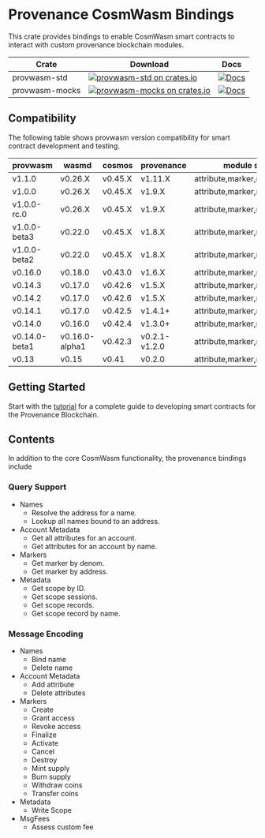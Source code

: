 # Provenance CosmWasm Bindings

This crate provides bindings to enable CosmWasm smart contracts to interact with custom provenance
blockchain modules.

| Crate          | Download | Docs |
| -------------- | -------- | ---- |
| provwasm-std   | [![provwasm-std on crates.io](https://img.shields.io/crates/v/provwasm-std.svg)](https://crates.io/crates/provwasm-std) |  [![Docs](https://docs.rs/provwasm-std/badge.svg)](https://docs.rs/provwasm-std) |
| provwasm-mocks | [![provwasm-mocks on crates.io](https://img.shields.io/crates/v/provwasm-mocks.svg)](https://crates.io/crates/provwasm-mocks) | [![Docs](https://docs.rs/provwasm-mocks/badge.svg)](https://docs.rs/provwasm-mocks) |

## Compatibility

The following table shows provwasm version compatibility for smart contract development and testing.

| provwasm      | wasmd          | cosmos  | provenance    | module support                 |
|---------------|----------------|---------|---------------| ------------------------------ |
| v1.1.0        | v0.26.X        | v0.45.X | v1.11.X       | attribute,marker,metadata,name |
| v1.0.0        | v0.26.X        | v0.45.X | v1.9.X        | attribute,marker,metadata,name |
| v1.0.0-rc.0   | v0.26.X        | v0.45.X | v1.9.X        | attribute,marker,metadata,name |
| v1.0.0-beta3  | v0.22.0        | v0.45.X | v1.8.X        | attribute,marker,metadata,name |
| v1.0.0-beta2  | v0.22.0        | v0.45.X | v1.8.X        | attribute,marker,metadata,name |
| v0.16.0       | v0.18.0        | v0.43.0 | v1.6.X        | attribute,marker,metadata,name |
| v0.14.3       | v0.17.0        | v0.42.6 | v1.5.X        | attribute,marker,metadata,name |
| v0.14.2       | v0.17.0        | v0.42.6 | v1.5.X        | attribute,marker,metadata,name |
| v0.14.1       | v0.17.0        | v0.42.5 | v1.4.1+       | attribute,marker,name          |
| v0.14.0       | v0.16.0        | v0.42.4 | v1.3.0+       | attribute,marker,name          |
| v0.14.0-beta1 | v0.16.0-alpha1 | v0.42.3 | v0.2.1-v1.2.0 | attribute,marker,name          |
| v0.13         | v0.15          | v0.41   | v0.2.0        | attribute,marker,name          |

## Getting Started

Start with the [tutorial](docs/tutorial/01-overview.md) for a complete guide to developing smart
contracts for the Provenance Blockchain.

## Contents

In addition to the core CosmWasm functionality, the provenance bindings include

### Query Support

- Names
  - Resolve the address for a name.
  - Lookup all names bound to an address.
- Account Metadata
  - Get all attributes for an account.
  - Get attributes for an account by name.
- Markers
  - Get marker by denom.
  - Get marker by address.
- Metadata
  - Get scope by ID.
  - Get scope sessions.
  - Get scope records.
  - Get scope record by name.

### Message Encoding

- Names
  - Bind name
  - Delete name
- Account Metadata
  - Add attribute
  - Delete attributes
- Markers
  - Create
  - Grant access
  - Revoke access
  - Finalize
  - Activate
  - Cancel
  - Destroy
  - Mint supply
  - Burn supply
  - Withdraw coins
  - Transfer coins
- Metadata
  - Write Scope
- MsgFees
  - Assess custom fee

